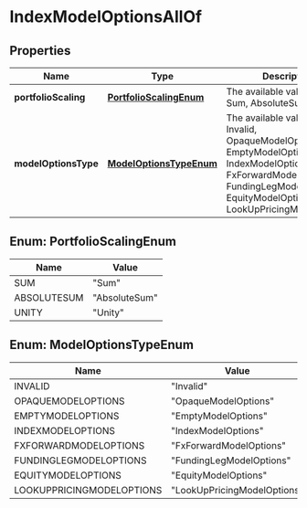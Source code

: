 

# IndexModelOptionsAllOf


## Properties

Name | Type | Description | Notes
------------ | ------------- | ------------- | -------------
**portfolioScaling** | [**PortfolioScalingEnum**](#PortfolioScalingEnum) | The available values are: Sum, AbsoluteSum, Unity | 
**modelOptionsType** | [**ModelOptionsTypeEnum**](#ModelOptionsTypeEnum) | The available values are: Invalid, OpaqueModelOptions, EmptyModelOptions, IndexModelOptions, FxForwardModelOptions, FundingLegModelOptions, EquityModelOptions, LookUpPricingModelOptions | 



## Enum: PortfolioScalingEnum

Name | Value
---- | -----
SUM | &quot;Sum&quot;
ABSOLUTESUM | &quot;AbsoluteSum&quot;
UNITY | &quot;Unity&quot;



## Enum: ModelOptionsTypeEnum

Name | Value
---- | -----
INVALID | &quot;Invalid&quot;
OPAQUEMODELOPTIONS | &quot;OpaqueModelOptions&quot;
EMPTYMODELOPTIONS | &quot;EmptyModelOptions&quot;
INDEXMODELOPTIONS | &quot;IndexModelOptions&quot;
FXFORWARDMODELOPTIONS | &quot;FxForwardModelOptions&quot;
FUNDINGLEGMODELOPTIONS | &quot;FundingLegModelOptions&quot;
EQUITYMODELOPTIONS | &quot;EquityModelOptions&quot;
LOOKUPPRICINGMODELOPTIONS | &quot;LookUpPricingModelOptions&quot;



